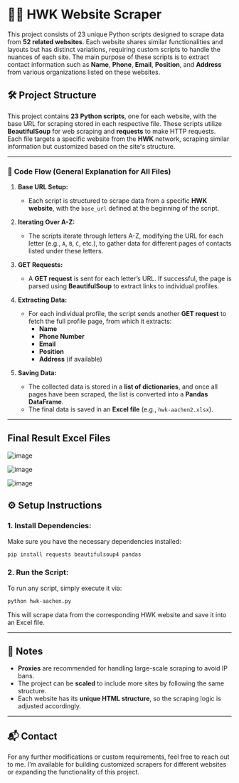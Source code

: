 
# 🕵️‍♂️ **HWK Website Scraper**

This project consists of 23 unique Python scripts designed to scrape data from **52 related websites**. Each website shares similar functionalities and layouts but has distinct variations, requiring custom scripts to handle the nuances of each site. The main purpose of these scripts is to extract contact information such as **Name**, **Phone**, **Email**, **Position**, and **Address** from various organizations listed on these websites.

## 🛠️ **Project Structure**

This project contains **23 Python scripts**, one for each website, with the base URL for scraping stored in each respective file. These scripts utilize **BeautifulSoup** for web scraping and **requests** to make HTTP requests. Each file targets a specific website from the **HWK** network, scraping similar information but customized based on the site's structure.

---

### 📝 **Code Flow (General Explanation for All Files)**

1. **Base URL Setup:**
   - Each script is structured to scrape data from a specific **HWK website**, with the `base_url` defined at the beginning of the script.

2. **Iterating Over A-Z:**
   - The scripts iterate through letters A-Z, modifying the URL for each letter (e.g., `A`, `B`, `C`, etc.), to gather data for different pages of contacts listed under these letters.

3. **GET Requests:**
   - A **GET request** is sent for each letter’s URL. If successful, the page is parsed using **BeautifulSoup** to extract links to individual profiles.

4. **Extracting Data:**
   - For each individual profile, the script sends another **GET request** to fetch the full profile page, from which it extracts:
     - **Name**
     - **Phone Number**
     - **Email**
     - **Position**
     - **Address** (if available)

5. **Saving Data:**
   - The collected data is stored in a **list of dictionaries**, and once all pages have been scraped, the list is converted into a **Pandas DataFrame**.
   - The final data is saved in an **Excel file** (e.g., `hwk-aachen2.xlsx`).

---

## Final Result Excel Files
![image](https://github.com/user-attachments/assets/d7792cdb-ed35-4761-8401-58b1df413942)

![image](https://github.com/user-attachments/assets/68a3813c-0715-4e61-9ce9-a58005cd3d87)

![image](https://github.com/user-attachments/assets/a01e0d7f-0503-4e1d-bd5b-132e8449719a)

## ⚙️ **Setup Instructions**

### 1. **Install Dependencies:**
Make sure you have the necessary dependencies installed:
```bash
pip install requests beautifulsoup4 pandas
```

### 2. **Run the Script:**
To run any script, simply execute it via:
```bash
python hwk-aachen.py
```
This will scrape data from the corresponding HWK website and save it into an Excel file.

---

## 📝 **Notes**
- **Proxies** are recommended for handling large-scale scraping to avoid IP bans.
- The project can be **scaled** to include more sites by following the same structure.
- Each website has its **unique HTML structure**, so the scraping logic is adjusted accordingly.

---

## 📬 **Contact**
For any further modifications or custom requirements, feel free to reach out to me. I’m available for building customized scrapers for different websites or expanding the functionality of this project.
